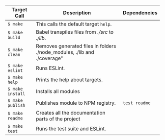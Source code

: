 Target Call | Description | Dependencies
---|---|---
`$ make` | This calls the default target `help`. |
`$ make build` | Babel transpiles files from _./src_ to _./lib_. |
`$ make clean` | Removes generated files in folders ./node_modules, ./lib and ./coverage" |
`$ make eslint` | Runs ESLint. |
`$ make help` | Prints the help about targets. |
`$ make install` | Installs all modules |
`$ make publish` | Publishes module to NPM registry. | `test readme`
`$ make readme` | Creates all the documentation parts of the project |
`$ make test` | Runs the test suite and ESLint. |
